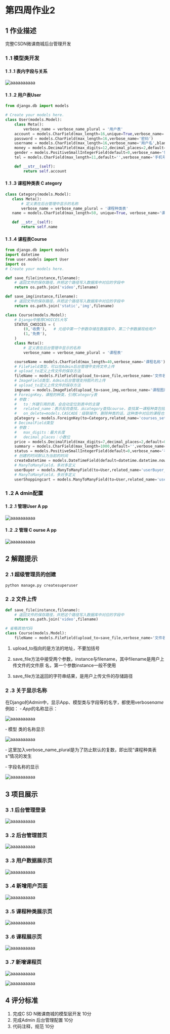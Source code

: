 # 第四周作业2

## 1 作业描述

完整CSDN微课商城后台管理开发

### 1 .1 模型类开发

#### 1 .1 .1 表内字段与关系

 ![aaaaaaaaaa](../img/C_Users_hq0749a_Desktop_作业_第四周作业2.pdf_img1.png)

#### 1 .1 .2 用户表User

```python
from django.db import models

# Create your models here.
class User(models.Model):
    class Meta():
        verbose_name = verbose_name_plural = '用户表'
    account = models.CharField(max_length=16,unique=True,verbose_name='账号')
    password = models.CharField(max_length=16,verbose_name='密码')
    username = models.CharField(max_length=16,verbose_name='用户名',blank=True)
    money = models.DecimalField(max_digits=12,decimal_places=2,default=0,verbose_name='余额')	# 总位数12，小数位2
    gender = models.PositiveSmallIntegerField(default=0,verbose_name='性别',choices=((0,'男'),(1,'女')))						# 0：男，1：女，默认0
    tel = models.CharField(max_length=11,default='',verbose_name='手机号',blank=True)

    def __str__(self):
        return self.account

```

#### 1 .1 .3 课程种类表 C ategory

 ```python
class Category(models.Model):
    class Meta():
        # 定义表在后台管理中显示的名称
        verbose_name = verbose_name_plural = '课程种类表'
    name = models.CharField(max_length=50, unique=True, verbose_name='课程种类')

    def __str__(self):
        return self.name
 ```

#### 1 .1 .4 课程表Course

```python
from django.db import models
import datetime
from user.models import User
import os
# Create your models here.

def save_file(instance,filename):
    # 返回文件的保存路径，并把这个路径写入数据库中对应的字段中
    return os.path.join('video',filename)

def save_img(instance,filename):
    # 返回文件的保存路径，并把这个路径写入数据库中对应的字段中
    return os.path.join('static','img',filename)

class Course(models.Model):
    # Django中推荐CHOICES大写
    STATUS_CHOICES = (
        (0,'收费'),   # 元组中第一个参数存储在数据库中，第二个参数展现给用户
        (1,'免费'),
    )
    class Meta():
        # 定义表在后台管理中显示的名称
        verbose_name = verbose_name_plural = '课程表'

    courseName = models.CharField(max_length=40,verbose_name='课程名称')
    # FileField类型，可以在Admin后台管理中支持文件上传
    # upload_to定义上传文件的保存方法
    fileName = models.FileField(upload_to=save_file,verbose_name='文件名称')
    # ImageField类型，Admin后台管理支持图片的上传
    # upload_to定义上传文件的保存方法
    imgname = models.ImageField(upload_to=save_img,verbose_name='课程图片')
    # ForeignKey，课程的种类，引用Category表
    # 参数：
    #   to：外键引用的表，会自动定位到表中的主键
    #   related_name：表示反向查找，从category查找course，查找某一课程种类包括的具体课程对象
    #   on_delete=models.CASCADE：级联操作，删除种类的话，这种类中对应的课程也会被删除
    pCategory = models.ForeignKey(to=Category,related_name='courses_set',on_delete=models.CASCADE,verbose_name='课程类别')
    # DecimalField类型
    # 参数：
    #   max_digits：最大长度
    #   decimal_places：小数位
    price = models.DecimalField(max_digits=7,decimal_places=2,default=0,verbose_name='售价',blank=True)
    summary = models.CharField(max_length=1000,default='',verbose_name='课程介绍',blank=True)
    status = models.PositiveSmallIntegerField(default=0,verbose_name='状态',blank=True,choices=STATUS_CHOICES)						# 0：收费 1：免费，默认0
    # 创建的时间默认为当前的时间
    createDatetime = models.DateTimeField(default=datetime.datetime.now(),verbose_name='创建时间',blank=True)
    # ManyToManyField，多对多定义
    userBuyer = models.ManyToManyField(to=User,related_name='userBuyer_set',verbose_name='购买用户',blank=True)
    # ManyToManyField，多对多定义
    userShoppingcart = models.ManyToManyField(to=User,related_name='userShoppingcart_set',verbose_name='加入购物车的用户',blank=True)
```

### 1 .2 A dmin配置

#### 1 .2 .1 管理User A pp

![aaaaaaaaaa](../img/C_Users_hq0749a_Desktop_作业_第四周作业2.pdf_img2.png)

#### 1 .2 .2 管理 C ourse A pp

 ![aaaaaaaaaa](../img/C_Users_hq0749a_Desktop_作业_第四周作业2.pdf_img3.png)

## 2 解题提示

### 2 .1 超级管理员的创建

```python
python manage.py createsuperuser
```

### 2 .2 文件上传

```python
def save_file(instance,filename):
    # 返回文件的保存路径，并把这个路径写入数据库中对应的字段中
    return os.path.join('video',filename)

# 省略其他代码
class Course(models.Model):
    fileName = models.FileField(upload_to=save_file,verbose_name='文件名称')
```

1. upload_to指向的是方法的地址，不要加括号 

2. save_file方法中接受两个参数，instance与filename，其中filename是用户上传文件的文件原 名，第一个参数instance一般不使用 

3. save_file方法返回的字符串结果，是用户上传文件的存储路径 

### 2 .3 关于显示名称

在Django的Admin中，显示App、模型类与字段等的名字，都使用verbose*name* 例如： *‐ App*的名称显示： 

![aaaaaaaaaa](../img/C_Users_hq0749a_Desktop_作业_第四周作业2.pdf_img4.png)

*‐* 模型 类的名称显示 

![aaaaaaaaaa](../img/C_Users_hq0749a_Desktop_作业_第四周作业2.pdf_img5.png)

*‐* 这里加入verbose_name_plural是为了防止默认的复数，即出现“课程种类表s”情况的发生 

‐ 字段名称的显示 

![aaaaaaaaaa](../img/C_Users_hq0749a_Desktop_作业_第四周作业2.pdf_img6.png)

## 3 项目展示

### 3 .1 后台管理登录

![aaaaaaaaaa](../img/C_Users_hq0749a_Desktop_作业_第四周作业2.pdf_img7.png)

### 3 .2 后台管理首页

 ![aaaaaaaaaa](../img/C_Users_hq0749a_Desktop_作业_第四周作业2.pdf_img8.png)

### 3 .3 用户数据展示页

 ![aaaaaaaaaa](../img/C_Users_hq0749a_Desktop_作业_第四周作业2.pdf_img9.png)

### 3 .4 新增用户页面

 ![aaaaaaaaaa](../img/C_Users_hq0749a_Desktop_作业_第四周作业2.pdf_img10.png)

### 3 .5 课程种类展示页

![aaaaaaaaaa](../img/C_Users_hq0749a_Desktop_作业_第四周作业2.pdf_img11.png)

### 3 .6 课程展示页

![aaaaaaaaaa](../img/C_Users_hq0749a_Desktop_作业_第四周作业2.pdf_img12.png)

### 3 .7 新增课程页

![aaaaaaaaaa](../img/C_Users_hq0749a_Desktop_作业_第四周作业2.pdf_img13.png)

![aaaaaaaaaa](../img/C_Users_hq0749a_Desktop_作业_第四周作业2.pdf_img14.png)

## 4 评分标准

1. 完成C SD N微课商城的模型层开发    10分
2. 完成Admin 后台管理配置                    10分
3. 代码注释，规范                                     10分

 